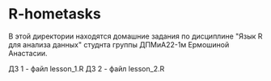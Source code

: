 # R-hometasks

В этой директории находятся домашние задания по дисциплине "Язык R для анализа данных" студнта группы ДПМиА22-1м Ермошиной Анастасии.

ДЗ 1 - файл lesson_1.R
ДЗ 2 - файл lesson_2.R
